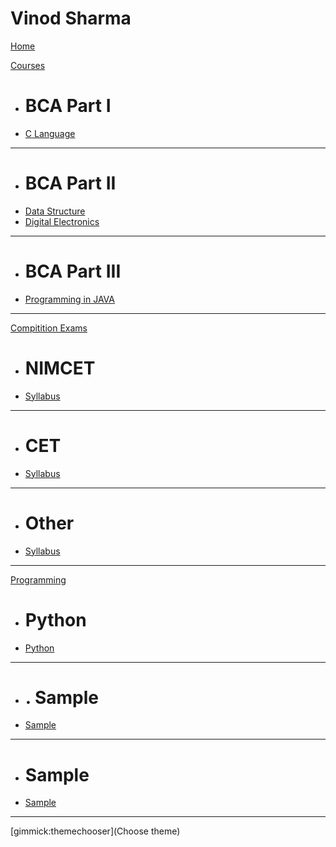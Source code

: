 # Vinod Sharma

[Home](index.md)

[Courses]()

  * # BCA Part I
  * [C Language](C/index.md) 
- - - -
  * # BCA Part II
  * [Data Structure](DSA/index.md)
  * [Digital Electronics](DE/index.md)
- - - -
  * # BCA Part III
  * [Programming in JAVA](Java/index.md)
- - - -
[Compitition Exams]()

  * # NIMCET
  * [Syllabus](Exam/NIMCET/index.md) 
- - - -
  * # CET
  * [Syllabus](Exam/CET/index.md) 

- - - -
  * # Other
  * [Syllabus](Exam/Other/index.md) 
- - - -
[Programming]()

  * # Python
  * [Python](Python/index.md) 
- - - -
  * # . Sample
  * [Sample]() 
- - - -
  * # Sample
  * [Sample]()
- - - -
[gimmick:themechooser](Choose theme)